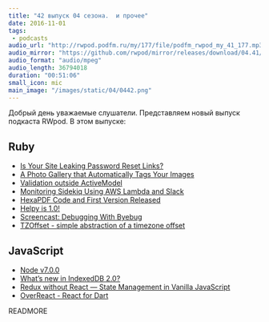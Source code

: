 ```yaml
---
title: "42 выпуск 04 сезона.  и прочее"
date: 2016-11-01
tags:
 - podcasts
audio_url: "http://rwpod.podfm.ru/my/177/file/podfm_rwpod_my_41_177.mp3"
audio_mirror: "https://github.com/rwpod/mirror/releases/download/04.41/0441.mp3"
audio_format: "audio/mpeg"
audio_length: 36794018
duration: "00:51:06"
small_icon: mic
main_image: "/images/static/04/0442.png"
---
```


Добрый день уважаемые слушатели. Представляем новый выпуск подкаста RWpod. В этом выпуске:

## Ruby

 - [Is Your Site Leaking Password Reset Links?](https://robots.thoughtbot.com/is-your-site-leaking-password-reset-links)
 - [A Photo Gallery that Automatically Tags Your Images](https://blog.rebased.pl/2016/10/25/computer-vision-2.html)
 - [Validation outside ActiveModel](http://blog.ragnarson.com/2016/10/26/validation-outside-activemodel.html)
 - [Monitoring Sidekiq Using AWS Lambda and Slack](http://brandonhilkert.com/blog/monitoring-sidekiq-using-aws-lambda-and-slack/)
 - [HexaPDF Code and First Version Released](http://gettalong.org/blog/2016/hexapdf-code-and-first-version-released.html)
 - [Helpy is 1.0!](https://helpy.io/blog/helpy-1.0/)
 - [Screencast: Debugging With Byebug](http://www.rubypigeon.com/posts/screencast-debugging-with-byebug/)
 - [TZOffset - simple abstraction of a timezone offset](https://github.com/molybdenum-99/tz_offset)

## JavaScript

 - [Node v7.0.0](https://nodejs.org/en/blog/release/v7.0.0/)
 - [What’s new in IndexedDB 2.0?](https://hacks.mozilla.org/2016/10/whats-new-in-indexeddb-2-0/)
 - [Redux without React — State Management in Vanilla JavaScript](https://www.sitepoint.com/redux-without-react-state-management-vanilla-javascript/)
 - [OverReact - React for Dart](https://workiva.github.io/over_react/)

READMORE

